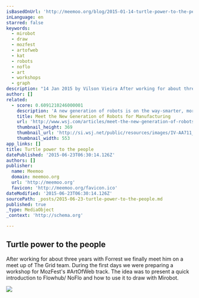 ```yaml
---
isBasedOnUrl: 'http://meemoo.org/blog/2015-01-14-turtle-power-to-the-people/'
inLanguage: en
starred: false
keywords:
  - mirobot
  - draw
  - mozfest
  - artofweb
  - kat
  - robots
  - noflo
  - art
  - workshops
  - graph
description: "14 Jan 2015 by Vilson Vieira After working for about three years with Forrest we finally meet him on a meet up of The Grid team. During the first days we were preparing a workshop for MozFest's #ArtOfWeb track. The idea was to present a quick introduction to Flowhub/ NoFlo and how to use it to draw with Mirobot."
author: []
related:
  - score: 0.6091210246000001
    description: 'A new generation of robots is on the way-smarter, more mobile, more collaborative and more adaptable. They promise to bring major changes to the factory floor, as well as potentially to the global competitive landscape.'
    title: Meet the New Generation of Robots for Manufacturing
    url: 'http://www.wsj.com/articles/meet-the-new-generation-of-robots-for-manufacturing-1433300884'
    thumbnail_height: 369
    thumbnail_url: 'http://si.wsj.net/public/resources/images/IV-AA711_ROBOTc_G_20150528161907.jpg'
    thumbnail_width: 553
app_links: []
title: Turtle power to the people
datePublished: '2015-06-23T06:30:14.126Z'
authors: []
publisher:
  name: Meemoo
  domain: meemoo.org
  url: 'http://meemoo.org'
  favicon: 'http://meemoo.org/favicon.ico'
dateModified: '2015-06-23T06:30:14.126Z'
sourcePath: _posts/2015-06-23-turtle-power-to-the-people.md
published: true
_type: MediaObject
_context: 'http://schema.org'

---
```

<article style=""><h1>Turtle power to the people</h1><p>After working for about three years with Forrest we finally meet him on a meet up of The Grid team. During the first days we were preparing a workshop for MozFest's #ArtOfWeb track. The idea was to present a quick introduction to Flowhub/ NoFlo and how to use it to draw with Mirobot.</p><img src="http://i.imgur.com/F7C5adG.png" /></article>